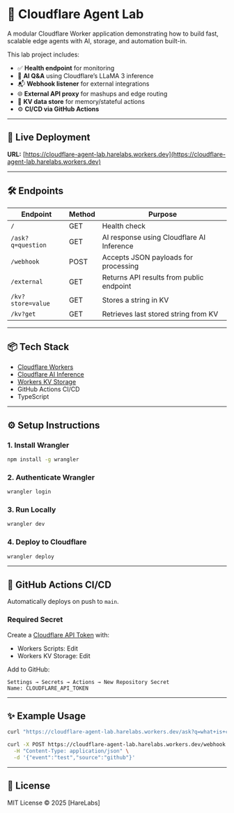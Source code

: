 # 🧠 Cloudflare Agent Lab

A modular Cloudflare Worker application demonstrating how to build fast, scalable edge agents with AI, storage, and automation built-in.

This lab project includes:
- ✅ **Health endpoint** for monitoring
- 🤖 **AI Q&A** using Cloudflare’s LLaMA 3 inference
- 📬 **Webhook listener** for external integrations
- 🌐 **External API proxy** for mashups and edge routing
- 💾 **KV data store** for memory/stateful actions
- ⚙️ **CI/CD via GitHub Actions**

---

## 🚀 Live Deployment
**URL:** [https://cloudflare-agent-lab.harelabs.workers.dev](https://cloudflare-agent-lab.harelabs.workers.dev)

---

## 🛠️ Endpoints
| Endpoint              | Method | Purpose                                  |
|-----------------------|--------|------------------------------------------|
| `/`                  | GET    | Health check                             |
| `/ask?q=question`    | GET    | AI response using Cloudflare AI Inference |
| `/webhook`           | POST   | Accepts JSON payloads for processing     |
| `/external`          | GET    | Returns API results from public endpoint |
| `/kv?store=value`    | GET    | Stores a string in KV                    |
| `/kv?get`            | GET    | Retrieves last stored string from KV     |

---

## 📦 Tech Stack
- [Cloudflare Workers](https://developers.cloudflare.com/workers/)
- [Cloudflare AI Inference](https://developers.cloudflare.com/ai)
- [Workers KV Storage](https://developers.cloudflare.com/kv/)
- GitHub Actions CI/CD
- TypeScript

---

## ⚙️ Setup Instructions

### 1. Install Wrangler
```bash
npm install -g wrangler
```

### 2. Authenticate Wrangler
```bash
wrangler login
```

### 3. Run Locally
```bash
wrangler dev
```

### 4. Deploy to Cloudflare
```bash
wrangler deploy
```

---

## 🔐 GitHub Actions CI/CD
Automatically deploys on push to `main`.

### Required Secret
Create a [Cloudflare API Token](https://dash.cloudflare.com/profile/api-tokens) with:
- Workers Scripts: Edit
- Workers KV Storage: Edit

Add to GitHub:
```
Settings → Secrets → Actions → New Repository Secret
Name: CLOUDFLARE_API_TOKEN
```

---

## ✨ Example Usage
```bash
curl "https://cloudflare-agent-lab.harelabs.workers.dev/ask?q=what+is+cloudflare%3F"
```
```bash
curl -X POST https://cloudflare-agent-lab.harelabs.workers.dev/webhook \
  -H "Content-Type: application/json" \
  -d '{"event":"test","source":"github"}'
```

---

## 📌 License
MIT License © 2025 [HareLabs]
